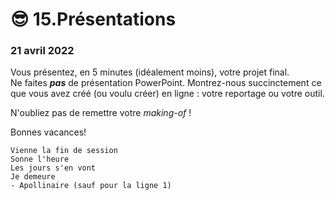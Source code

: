 # 😎 15.Présentations

### 21 avril 2022

Vous présentez, en 5 minutes (idéalement moins), votre projet final.\
Ne faites _**pas**_ de présentation PowerPoint. Montrez-nous succinctement ce que vous avez créé (ou voulu créer) en ligne : votre reportage ou votre outil.

N'oubliez pas de remettre votre _making-of_ !

Bonnes vacances!

```
Vienne la fin de session
Sonne l'heure
Les jours s'en vont
Je demeure
- Apollinaire (sauf pour la ligne 1)
```
